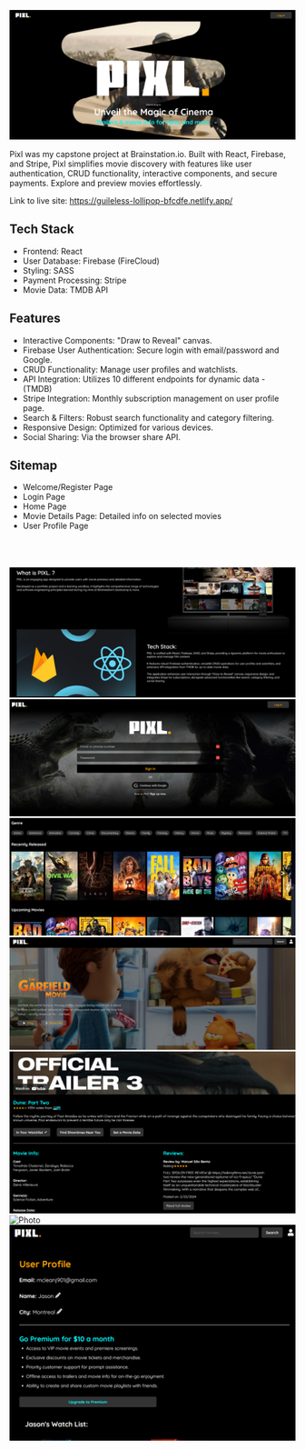 ![Welcome Page](https://github.com/MrRobotical/brainstation-capstone-public/blob/main/pixl-welcome-page.png)

Pixl was my capstone project at Brainstation.io. Built with React, Firebase, and Stripe, Pixl simplifies movie discovery with features like user authentication, CRUD functionality, interactive components, and secure payments. Explore and preview movies effortlessly.



Link to live site:
https://guileless-lollipop-bfcdfe.netlify.app/

## Tech Stack
- Frontend: React
- User Database: Firebase (FireCloud)
- Styling: SASS
- Payment Processing: Stripe
- Movie Data: TMDB API


## Features
- Interactive Components: "Draw to Reveal" canvas.
- Firebase User Authentication: Secure login with email/password and Google.
- CRUD Functionality: Manage user profiles and watchlists.
- API Integration: Utilizes 10 different endpoints for dynamic data - (TMDB)
- Stripe Integration: Monthly subscription management on user profile page.
- Search & Filters: Robust search functionality and category filtering.
- Responsive Design: Optimized for various devices.
- Social Sharing: Via the browser share API.


## Sitemap
- Welcome/Register Page
- Login Page
- Home Page
- Movie Details Page: Detailed info on selected movies
- User Profile Page

<br><br><br>
![Photo](https://github.com/MrRobotical/brainstation-capstone-public/blob/main/pixl-2.png)
![Photo](https://github.com/MrRobotical/brainstation-capstone-public/blob/main/pixl-3.png)
![Photo](https://github.com/MrRobotical/brainstation-capstone-public/blob/main/pixl-4.png)
![Photo](https://github.com/MrRobotical/brainstation-capstone-public/blob/main/pixl-5.png)
![Photo](https://github.com/MrRobotical/brainstation-capstone-public/blob/main/pixl-6.png)
![Photo](https://github.com/MrRobotical/brainstation-capstone-public/blob/main/pixl-7.png)
![Photo](https://github.com/MrRobotical/brainstation-capstone-public/blob/main/pixl-8.png)








